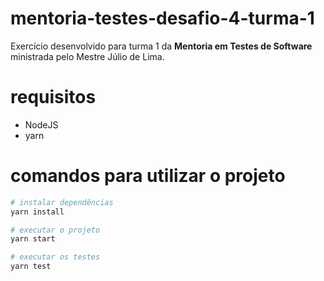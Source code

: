 # mentoria-testes-desafio-4-turma-1

Exercício desenvolvido para turma 1 da **Mentoria em Testes de Software** ministrada pelo Mestre Júlio de Lima.

# requisitos

- NodeJS
- yarn

# comandos para utilizar o projeto

```bash
# instalar dependências
yarn install

# executar o projeto
yarn start

# executar os testes
yarn test
```
